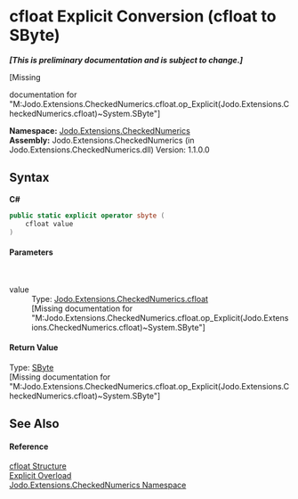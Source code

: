 # cfloat&nbsp;Explicit Conversion (cfloat to SByte)
 _**\[This is preliminary documentation and is subject to change.\]**_

\[Missing <summary> documentation for "M:Jodo.Extensions.CheckedNumerics.cfloat.op_Explicit(Jodo.Extensions.CheckedNumerics.cfloat)~System.SByte"\]

**Namespace:**&nbsp;<a href="N_Jodo_Extensions_CheckedNumerics">Jodo.Extensions.CheckedNumerics</a><br />**Assembly:**&nbsp;Jodo.Extensions.CheckedNumerics (in Jodo.Extensions.CheckedNumerics.dll) Version: 1.1.0.0

## Syntax

**C#**<br />
``` C#
public static explicit operator sbyte (
	cfloat value
)
```


#### Parameters
&nbsp;<dl><dt>value</dt><dd>Type: <a href="T_Jodo_Extensions_CheckedNumerics_cfloat">Jodo.Extensions.CheckedNumerics.cfloat</a><br />\[Missing <param name="value"/> documentation for "M:Jodo.Extensions.CheckedNumerics.cfloat.op_Explicit(Jodo.Extensions.CheckedNumerics.cfloat)~System.SByte"\]</dd></dl>

#### Return Value
Type: <a href="https://docs.microsoft.com/dotnet/api/system.sbyte" target="_blank" rel="noopener noreferrer">SByte</a><br />\[Missing <returns> documentation for "M:Jodo.Extensions.CheckedNumerics.cfloat.op_Explicit(Jodo.Extensions.CheckedNumerics.cfloat)~System.SByte"\]

## See Also


#### Reference
<a href="T_Jodo_Extensions_CheckedNumerics_cfloat">cfloat Structure</a><br /><a href="Overload_Jodo_Extensions_CheckedNumerics_cfloat_op_Explicit">Explicit Overload</a><br /><a href="N_Jodo_Extensions_CheckedNumerics">Jodo.Extensions.CheckedNumerics Namespace</a><br />